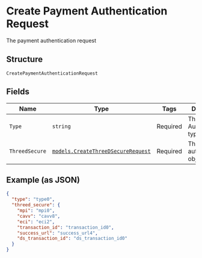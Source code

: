 
# Create Payment Authentication Request

The payment authentication request

## Structure

`CreatePaymentAuthenticationRequest`

## Fields

| Name | Type | Tags | Description |
|  --- | --- | --- | --- |
| `Type` | `string` | Required | The Authentication type |
| `ThreedSecure` | [`models.CreateThreeDSecureRequest`](../../doc/models/create-three-d-secure-request.md) | Required | The 3D-S authentication object |

## Example (as JSON)

```json
{
  "type": "type0",
  "threed_secure": {
    "mpi": "mpi0",
    "cavv": "cavv8",
    "eci": "eci2",
    "transaction_id": "transaction_id0",
    "success_url": "success_url4",
    "ds_transaction_id": "ds_transaction_id0"
  }
}
```

